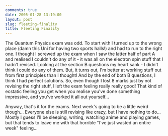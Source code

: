 ```yaml
---
comments: true
date: 2005-01-28 13:19:00
layout: post
slug: fleeting-finality
title: Fleeting Finality
---
```


The Quantum Physics exam was odd.  To start with I turned up to the wrong place (damn this Uni for having two sports halls!) and had to run to the right one.  I thought I screwed up the exam when I saw the latter half of part A and realised I couldn't do any of it - it was all on the electron spin stuff that I hadn't revised.  Looking at the section B questions my heart sank - I didn't think i could do any of them.  But, it turns out, I'm better at working stuff out from first principles than I thought!  And by the end of both B questions, I think I had perfect solutions.  So, even though I lost 8 marks just by not revising the right stuff, I left the exam feeling really really good!  That kind of ecstatic feeling you get when you realise you've done something impressive, and you've worked it all out yourself...  

Anyway, that's it for the exams.  Next week's going to be a little weird though...  Everyone else is still revising like crazy, but I have nothing to do...  Mostly I guess I'll be sleeping, writing, watching anime and playing games, but that tends to leave me with that horrible "I've just wasted an entire week" feeling...
